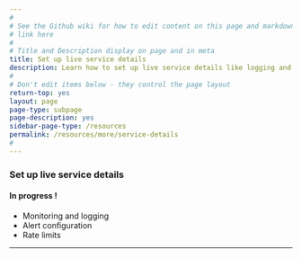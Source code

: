 ```yaml
---
#
# See the Github wiki for how to edit content on this page and markdown styles you can use:
# link here
#
# Title and Description display on page and in meta
title: Set up live service details
description: Learn how to set up live service details like logging and monitoring.
#
# Don't edit items below - they control the page layout
return-top: yes
layout: page
page-type: subpage
page-description: yes
sidebar-page-type: /resources
permalink: /resources/more/service-details
#
---
```


### Set up live service details

#### In progress !

* Monitoring and logging
* Alert configuration
* Rate limits

<hr>
